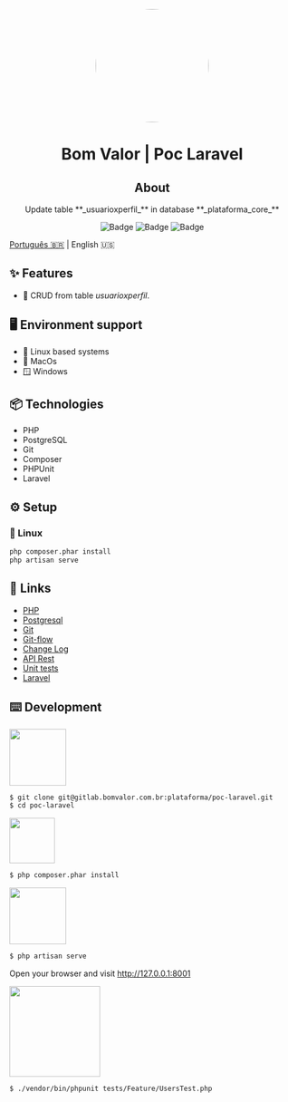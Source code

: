 <p align="center">
  <a href="https://ant.design">
    <img width="200" style="border-radius: 158px 158px 158px 158px;" src="https://stage.bomvalor.com.br/wp-content/uploads/2021/07/Bv-judicial2.jpg">
  </a>
</p>

<h1 align="center">Bom Valor | Poc Laravel</h1>

<div align="center">

<h2 align="center">About</h2>
Update table  **_usuarioxperfil_** in database **_plataforma_core_** 

![Badge](https://img.shields.io/static/v1?label=last%20commit&message=september&color=red&style=<STYLE>&logo=<LOGO>)
![Badge](https://img.shields.io/static/v1?label=languages&message=2&color=green&style=<STYLE>&logo=<LOGO>)
![Badge](https://img.shields.io/static/v1?label=created%20by&message=time%20plataforma&color=yellow&style=<STYLE>&logo=<LOGO>)
</div>

[Português 🇧🇷](./README.md) | English 🇺🇸

## ✨ Features

- 💾 CRUD from table _usuarioxperfil_.

## 🖥 Environment support

- 🐧 Linux based systems
- 🍎 MacOs
- 🪟 Windows

## 📦 Technologies

- PHP
- PostgreSQL
- Git
- Composer
- PHPUnit
- Laravel

## ⚙️ Setup

### 🐧 Linux
```bash
php composer.phar install
php artisan serve
```

## 🔗 Links

- [PHP](https://www.php.net/)
- [Postgresql](https://www.postgresql.org/)
- [Git](https://git-scm.com/book/pt-br)
- [Git-flow](https://danielkummer.github.io/git-flow-cheatsheet/index.pt_BR.html)
- [Change Log](CHANGELOG)
- [API Rest](https://www.redhat.com/pt-br/topics/api/what-is-a-rest-api)
- [Unit tests](https://laravel.com/docs/8.x/http-tests#response-assertions)
- [Laravel](https://laravel.com/docs/8.x/)

## ⌨️ Development

<img width="100" src="https://upload.wikimedia.org/wikipedia/commons/thumb/e/e0/Git-logo.svg/512px-Git-logo.svg.png">

```bash
$ git clone git@gitlab.bomvalor.com.br:plataforma/poc-laravel.git
$ cd poc-laravel
```
<img width="80" src="https://cdn.worldvectorlogo.com/logos/composer.svg">

```bash
$ php composer.phar install
```
<img width="100" src="https://upload.wikimedia.org/wikipedia/commons/thumb/3/36/Logo.min.svg/1200px-Logo.min.svg.png">

```bash
$ php artisan serve
```
Open your browser and visit http://127.0.0.1:8001

<img width="160" src="https://upload.wikimedia.org/wikipedia/commons/thumb/f/f7/PHPUnit_Logo.svg/1200px-PHPUnit_Logo.svg.png">

```bash
$ ./vendor/bin/phpunit tests/Feature/UsersTest.php
```
